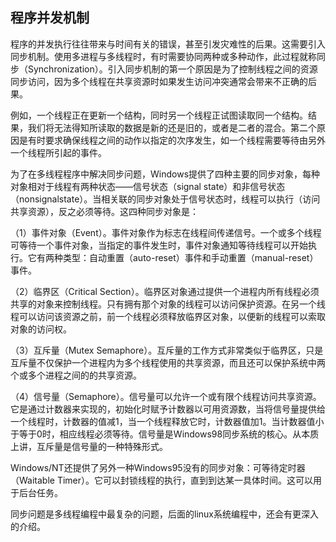 ## 程序并发机制

程序的并发执行往往带来与时间有关的错误，甚至引发灾难性的后果。这需要引入同步机制。使用多进程与多线程时，有时需要协同两种或多种动作，此过程就称同步（Synchronization）。引入同步机制的第一个原因是为了控制线程之间的资源
同步访问，因为多个线程在共享资源时如果发生访问冲突通常会带来不正确的后果。

例如，一个线程正在更新一个结构，同时另一个线程正试图读取同一个结构。结果，我们将无法得知所读取的数据是新的还是旧的，或者是二者的混合。第二个原因是有时要求确保线程之间的动作以指定的次序发生，如一个线程需要等待由另外一个线程所引起的事件。

为了在多线程程序中解决同步问题，Windows提供了四种主要的同步对象，每种对象相对于线程有两种状态——信号状态（signal state）和非信号状态（nonsignalstate）。当相关联的同步对象处于信号状态时，线程可以执行（访问共享资源），反之必须等待。这四种同步对象是：

（1）事件对象（Event）。事件对象作为标志在线程间传递信号。一个或多个线程可等待一个事件对象，当指定的事件发生时，事件对象通知等待线程可以开始执行。它有两种类型：自动重置（auto-reset）事件和手动重置（manual-reset）事件。

（2）临界区（Critical Section）。临界区对象通过提供一个进程内所有线程必须共享的对象来控制线程。只有拥有那个对象的线程可以访问保护资源。在另一个线程可以访问该资源之前，前一个线程必须释放临界区对象，以便新的线程可以索取
对象的访问权。

（3）互斥量（Mutex Semaphore）。互斥量的工作方式非常类似于临界区，只是互斥量不仅保护一个进程内为多个线程使用的共享资源，而且还可以保护系统中两个或多个进程之间的的共享资源。

（4）信号量（Semaphore）。信号量可以允许一个或有限个线程访问共享资源。它是通过计数器来实现的，初始化时赋予计数器以可用资源数，当将信号量提供给一个线程时，计数器的值减1，当一个线程释放它时，计数器值加1。当计数器值小
于等于0时，相应线程必须等待。信号量是Windows98同步系统的核心。从本质上讲，互斥量是信号量的一种特殊形式。

Windows/NT还提供了另外一种Windows95没有的同步对象：可等待定时器（Waitable Timer）。它可以封锁线程的执行，直到到达某一具体时间。这可以用于后台任务。

同步问题是多线程编程中最复杂的问题，后面的linux系统编程中，还会有更深入的介绍。